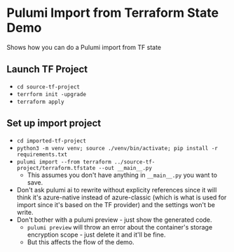 # Pulumi Import from Terraform State Demo
Shows how you can do a Pulumi import from TF state

## Launch TF Project
* `cd source-tf-project`
* `terrform init -upgrade`
* `terraform apply`

## Set up import project
* `cd imported-tf-project`
* `python3 -m venv venv; source ./venv/bin/activate; pip install -r requirements.txt`
* `pulumi import --from terraform ../source-tf-project/terraform.tfstate --out __main__.py`
  * This assumes you don't have anything in `__main__.py` you want to save.
* Don't ask pulumi ai to rewrite without explicity references since it will think it's azure-native instead of azure-classic (which is what is used for import since it's based on the TF provider) and the settings won't be write.
* Don't bother with a pulumi preview - just show the generated code.
  * `pulumi preview` will throw an error about the container's storage encryption scope - just delete it and it'll be fine.
  * But this affects the flow of the demo.